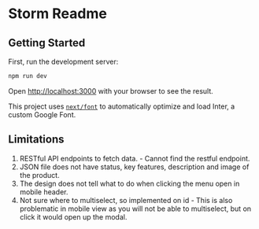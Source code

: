 # Storm Readme

## Getting Started

First, run the development server:

```bash
npm run dev

```

Open [http://localhost:3000](http://localhost:3000) with your browser to see the result.

This project uses [`next/font`](https://nextjs.org/docs/basic-features/font-optimization) to automatically optimize and load Inter, a custom Google Font.

## Limitations

1. RESTful API endpoints to fetch data. - Cannot find the restful endpoint.
2. JSON file does not have status, key features, description and image of the product.
3. The design does not tell what to do when clicking the menu open in mobile header.
4. Not sure where to multiselect, so implemented on id - This is also problematic in mobile view as you will not be able to multiselect, but on click it would open up the modal.
